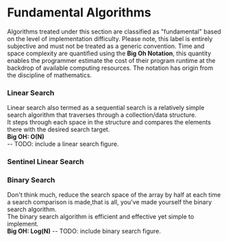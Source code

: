 # Fundamental Algorithms
Algorithms treated under this section are classified as "fundamental" based on the level of implementation 
difficulty. Please note, this label is entirely subjective and must not be treated as a generic convention. Time and space complexity are quantified using the **Big Oh Notation**, this quantity enables the programmer estimate the cost of their program runtime at the backdrop of available computing resources. The notation has origin from the discipline of mathematics.
### Linear Search
Linear search also termed as a sequential search is a relatively simple search algorithm that traverses through a collection/data structure.  
It steps through each space in the structure and compares the elements there with the desired search target.  
**Big OH: O(N)**  
-- TODO: include a linear search figure.
### Sentinel Linear Search

### Binary Search
Don't think much, reduce the search space of the array by half at each time
a search comparison is made,that is all, you've made yourself the binary search algorithm.  
The binary search algorithm is efficient and effective yet simple to implement.  
**Big OH: Log(N)** 
-- TODO: include binary search figure.

